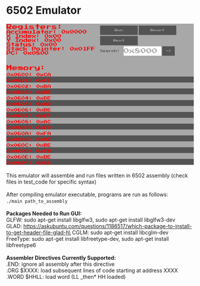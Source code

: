 # 6502 Emulator

![Screenshot of 6502 GUI](images/6502_gui.png)\
\
This emulator will assemble and run files written in 6502 assembly (check files in test_code for specific syntax)\
\
After compiling emulator executable, programs are run as follows:\
`./main path_to_assembly`\
\
**Packages Needed to Run GUI:**\
GLFW: sudo apt-get install libglfw3, sudo apt-get install libglfw3-dev\
GLAD: https://askubuntu.com/questions/1186517/which-package-to-install-to-get-header-file-glad-h\
CGLM: sudo apt-get install libcglm-dev\
FreeType: sudo apt-get install libfreetype-dev, sudo apt-get install libfreetype6\
\
**Assembler Directives Currently Supported:**\
.END: ignore all assembly after this directive\
.ORG $XXXX: load subsequent lines of code starting at address XXXX\
.WORD $HHLL: load word (LL \_then\* HH loaded)
